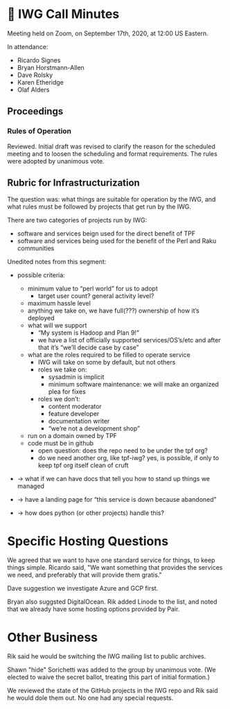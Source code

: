 # 🧅 IWG Call Minutes

Meeting held on Zoom, on September 17th, 2020, at 12:00 US Eastern.

In attendance:

* Ricardo Signes
* Bryan Horstmann-Allen
* Dave Rolsky
* Karen Etheridge
* Olaf Alders

## Proceedings

### Rules of Operation

Reviewed.  Initial draft was revised to clarify the reason for the scheduled
meeting and to loosen the scheduling and format requirements.  The rules were
adopted by unanimous vote.

## Rubric for Infrastructurization

The question was:  what things are suitable for operation by the IWG, and what
rules must be followed by projects that get run by the IWG.

There are two categories of projects run by IWG:

* software and services beign used for the direct benefit of TPF
* software and services being used for the benefit of the Perl and Raku
  communities

Unedited notes from this segment:

* possible criteria:
  * minimum value to “perl world” for us to adopt
    * target user count? general activity level?
  * maximum hassle level
  * anything we take on, we have full(???) ownership of how it’s deployed
  * what will we support
      * “My system is Hadoop and Plan 9!”
      * we have a list of officially supported services/OS’s/etc and after that it’s “we’ll decide case by case”
  * what are the roles required to be filled to operate service
    * IWG will take on some by default, but not others
    * roles we take on:
      * sysadmin is implicit
      * minimum software maintenance: we will make an organized plea for fixes
    * roles we don’t:
      * content moderator
      * feature developer
      * documentation writer
      * “we’re not a development shop”
  * run on a domain owned by TPF
  * code must be in github
      * open question: does the repo need to be under the tpf org?
      * do we need another org, like tpf-iwg?  yes, is possible, if only to keep tpf org itself clean of cruft

* → what if we can have docs that tell you how to stand up things we managed
* → have a landing page for “this service is down because abandoned”
* → how does python (or other projects) handle this?

# Specific Hosting Questions

We agreed that we want to have one standard service for things, to keep things
simple.  Ricardo said, "We want something that provides the services we need,
and preferably that will provide them gratis."

Dave suggestion we investigate Azure and GCP first.

Bryan also suggsted DigitalOcean.  Rik added Linode to the list, and noted that
we already have some hosting options provided by Pair.

# Other Business

Rik said he would be switching the IWG mailing list to public archives.

Shawn "hide" Sorichetti was added to the group by unanimous vote.  (We elected
to waive the secret ballot, treating this part of initial formation.)

We reviewed the state of the GitHub projects in the IWG repo and Rik said he
would dole them out.  No one had any special requests.
